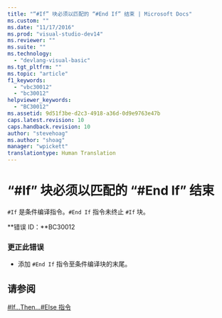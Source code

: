 ```yaml
---
title: "“#If” 块必须以匹配的 “#End If” 结束 | Microsoft Docs"
ms.custom: ""
ms.date: "11/17/2016"
ms.prod: "visual-studio-dev14"
ms.reviewer: ""
ms.suite: ""
ms.technology: 
  - "devlang-visual-basic"
ms.tgt_pltfrm: ""
ms.topic: "article"
f1_keywords: 
  - "vbc30012"
  - "bc30012"
helpviewer_keywords: 
  - "BC30012"
ms.assetid: 9d51f3be-d2c3-4918-a36d-0d9e9763e47b
caps.latest.revision: 10
caps.handback.revision: 10
author: "stevehoag"
ms.author: "shoag"
manager: "wpickett"
translationtype: Human Translation
---
```

# “#If” 块必须以匹配的 “#End If” 结束
`#If` 是条件编译指令。`#End If` 指令未终止 `#If` 块。  
  
 **错误 ID：**BC30012  
  
### 更正此错误  
  
-   添加 `#End If` 指令至条件编译块的末尾。  
  
## 请参阅  
 [\#If...Then...\#Else 指令](../../visual-basic/language-reference/directives/if-then-else-directives.md)